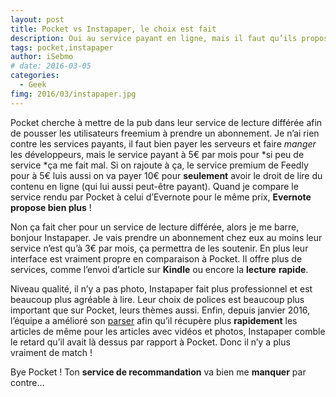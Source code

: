 ```yaml
---
layout: post
title: Pocket vs Instapaper, le choix est fait
description: Oui au service payant en ligne, mais il faut qu’ils proposent vraiment des services pour le prix demandé… Alors Pocket ou Instapaper ? Le choix est vite fait pour moi.
tags: pocket,instapaper
author: iSebmo
# date: 2016-03-05
categories:
  - Geek
fimg: 2016/03/instapaper.jpg
---
```


Pocket cherche à mettre de la pub dans leur service de lecture différée afin de pousser les utilisateurs freemium à prendre un abonnement. Je n’ai rien contre les services payants, il faut bien payer les serveurs et faire *manger* les développeurs, mais le service payant à 5€ par mois pour *si peu de service *ça me fait mal. 
Si on rajoute à ça, le service premium de Feedly pour à 5€ luis aussi on va payer 10€ pour **seulement** avoir le droit de lire du contenu en ligne (qui lui aussi peut-être payant).
Quand je compare le service rendu par Pocket à celui d’Evernote pour le même prix, **Evernote propose bien plus** !

Non ça fait cher pour un service de lecture différée, alors je me barre, bonjour Instapaper. Je vais prendre un abonnement chez eux au moins leur service n’est qu’à 3€ par mois, ça permettra de les soutenir. En plus leur interface est vraiment propre en comparaison à Pocket. Il offre plus de services, comme l’envoi d’article sur **Kindle** ou encore la **lecture** **rapide**.

Niveau qualité, il n’y a pas photo, Instapaper fait plus professionnel et est beaucoup plus agréable à lire. Leur choix de polices est beaucoup plus important que sur Pocket, leurs thèmes aussi. Enfin, depuis janvier 2016, l’équipe a amélioré son [parser](http://blog.instapaper.com/post/137288701461) afin qu’il récupère plus **rapidement** les articles de même pour les articles avec vidéos et photos, Instapaper comble le retard qu’il avait là dessus par rapport à Pocket.
Donc il n’y a plus vraiment de match !

Bye Pocket ! Ton **service de recommandation** va bien me **manquer** par contre…